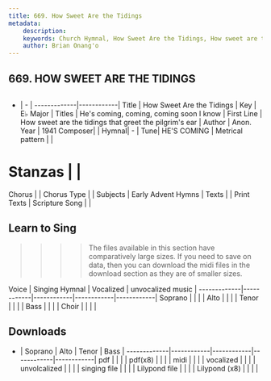 ```yaml
---
title: 669. How Sweet Are the Tidings
metadata:
    description: 
    keywords: Church Hymnal, How Sweet Are the Tidings, How sweet are the tidings that greet the pilgrim's ear, He's coming, coming, coming soon I know
    author: Brian Onang'o
---
```



## 669. HOW SWEET ARE THE TIDINGS

```txt

```

- |   -  |
-------------|------------|
Title | How Sweet Are the Tidings |
Key | E♭ Major |
Titles | He's coming, coming, coming soon I know |
First Line | How sweet are the tidings that greet the pilgrim's ear |
Author | Anon.
Year | 1941
Composer|  |
Hymnal|  - |
Tune| HE'S COMING |
Metrical pattern | |
# Stanzas |  |
Chorus |  |
Chorus Type |  |
Subjects | Early Advent Hymns |
Texts |  |
Print Texts | 
Scripture Song |  |
  
## Learn to Sing

>>>> The files available in this section have comparatively large sizes. If you need to save on data, then you can download the midi files in the download section as they are of smaller sizes.

Voice |  Singing Hymnal | Vocalized | unvocalized music |
-------------|------------|------------|------------|------------|
Soprano | | | |
Alto | | | |
Tenor | | | |
Bass | | | |
Choir | | | |

## Downloads

- |  Soprano | Alto | Tenor | Bass |
-------------|------------|------------|------------|------------|
pdf | | | |
pdf(x8) | | | |
midi | | | |
vocalized | | | |
unvolcalized | | | |
singing file | | | |
Lilypond file | | | |
Lilypond (x8) | | | |
  
